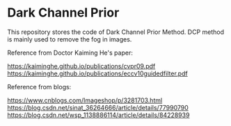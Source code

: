 # Dark Channel Prior
This repository stores the code of Dark Channel Prior Method. DCP method is mainly used to remove the fog in images.

Reference from Doctor Kaiming He's paper:

https://kaiminghe.github.io/publications/cvpr09.pdf
https://kaiminghe.github.io/publications/eccv10guidedfilter.pdf

Reference from blogs:

https://www.cnblogs.com/Imageshop/p/3281703.html
https://blog.csdn.net/sinat_36264666/article/details/77990790
https://blog.csdn.net/wsp_1138886114/article/details/84228939
